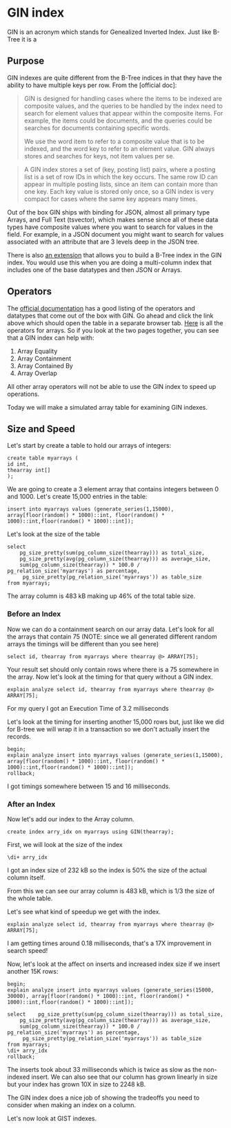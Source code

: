 # GIN index
GIN is an acronym which stands for Genealized Inverted Index. Just like B-Tree it is a 

## Purpose
GIN indexes are quite different from the B-Tree indices in that they have the ability to have multiple keys per row. From the [official doc]:

> GIN is designed for handling cases where the items to be indexed are composite values, and the queries to be handled by the index need to search for element values that appear within the composite items. For example, the items could be documents, and the queries could be searches for documents containing specific words.
>
>We use the word item to refer to a composite value that is to be indexed, and the word key to refer to an element value. GIN always stores and searches for keys, not item values per se.
 
> A GIN index stores a set of (key, posting list) pairs, where a posting list is a set of row IDs in which the key occurs. The same row ID can appear in multiple posting lists, since an item can contain more than one key. Each key value is stored only once, so a GIN index is very compact for cases where the same key appears many times. 

Out of the box GIN ships with binding for JSON, almost all primary type Arrays, and Full Text (tsvector), which makes sense since all of these data types have composite values where you want to search for values in the field. For example, in a JSON document you might want to search for values associated with an attribute that are 3 levels deep in the JSON tree.

There is also [an extension](https://www.postgresql.org/docs/current/btree-gin.html) that allows you to build a B-Tree index in the GIN index. You would use this when you are doing a multi-column index that includes one of the base datatypes and then JSON or Arrays. 

## Operators
The [official documentation](https://www.postgresql.org/docs/current/gin-builtin-opclasses.html) has a good listing of the operators and datatypes that come out of the box with GIN. Go ahead and click the link above which should open the table in a separate browser tab. [Here](https://www.postgresql.org/docs/current/functions-array.html#ARRAY-OPERATORS-TABLE) is all the operators for arrays. So if you look at the two pages together, you can see that a GIN index can help with:
 
1. Array Equality
2. Array Containment
3. Array Contained By
4. Array Overlap

All other array operators will not be able to use the GIN index to speed up operations.

Today we will make a simulated array table for examining GIN indexes.

## Size and Speed

Let's start by create a table to hold our arrays of integers:

```sql92
create table myarrays (
id int,
thearray int[]
);
```

We are going to create a 3 element array that contains integers between 0 and 1000. Let's create 15,000 entries in the table:

```sql92
insert into myarrays values (generate_series(1,15000), array[floor(random() * 1000)::int, floor(random() * 1000)::int,floor(random() * 1000)::int]); 
```

Let's look at the size of the table

```sql92
select
    pg_size_pretty(sum(pg_column_size(thearray))) as total_size,
    pg_size_pretty(avg(pg_column_size(thearray))) as average_size,
    sum(pg_column_size(thearray)) * 100.0 / pg_relation_size('myarrays') as percentage,
     pg_size_pretty(pg_relation_size('myarrays')) as table_size 
from myarrays;
```
The array column is 483 kB making up 46% of the total table size. 

### Before an Index

Now we can do a containment search on our array data. Let's look for all the arrays that contain 75 (NOTE: since we all generated different random arrays the timings will be different than you see here)

```sql92
select id, thearray from myarrays where thearray @> ARRAY[75];
``` 

Your result set should only contain rows where there is a 75 somewhere in the array. Now let's look at the timing for that query without a GIN index.

```sql92
explain analyze select id, thearray from myarrays where thearray @> ARRAY[75];
```
For my query I got an Execution Time of 3.2 milliseconds

Let's look at the timing for inserting another 15,000 rows but, just like we did for B-tree we will wrap it in a transaction so we don't actually insert the records.

```sql92
begin;
explain analyze insert into myarrays values (generate_series(1,15000), array[floor(random() * 1000)::int, floor(random() * 1000)::int,floor(random() * 1000)::int]);
rollback;
```

I got timings somewhere between 15 and 16 milliseconds. 

### After an Index

Now let's add our index to the Array column. 

```sql92
create index arry_idx on myarrays using GIN(thearray);
```
First, we will look at the size of the index

```sql92
\di+ arry_idx
```

I got an index size of 232 kB so the index is 50% the size of the actual column itself. 

From this we can see our array column is 483 kB, which is 1/3 the size of the whole table. 

Let's see what kind of speedup we get with the index. 

```sql92
explain analyze select id, thearray from myarrays where thearray @> ARRAY[75];
```

I am getting times around 0.18 milliseconds, that's a 17X improvement in search speed!

Now, let's look at the affect on inserts and increased index size if we insert another 15K rows:

```sql92
begin;
explain analyze insert into myarrays values (generate_series(15000, 30000), array[floor(random() * 1000)::int, floor(random() * 1000)::int,floor(random() * 1000)::int]);

select    pg_size_pretty(sum(pg_column_size(thearray))) as total_size,
    pg_size_pretty(avg(pg_column_size(thearray))) as average_size,
    sum(pg_column_size(thearray)) * 100.0 / pg_relation_size('myarrays') as percentage,
     pg_size_pretty(pg_relation_size('myarrays')) as table_size
from myarrays;
\di+ arry_idx
rollback;
```

The inserts took about 33 milliseconds which is twice as slow as the non-indexed insert. We can also see that our column has grown linearly in size but your index has grown 10X in size to 2248 kB. 
 
The GIN index does a nice job of showing the tradeoffs you need to consider when making an index on a column.

Let's now look at GIST indexes.

